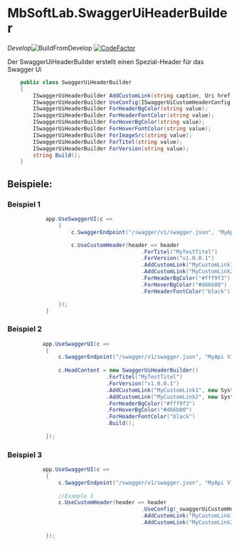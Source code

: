 ﻿# MbSoftLab.SwaggerUiHeaderBuilder

*Develop*![BuildFromDevelop](https://github.com/mbsoftlab/SwaggerUiHeaderBuilder/workflows/BuildFromDevelop/badge.svg?branch=develop) [![CodeFactor](https://www.codefactor.io/repository/github/mbsoftlab/mbsoftlab.swaggeruiheaderbuilder/badge)](https://www.codefactor.io/repository/github/mbsoftlab/mbsoftlab.swaggeruiheaderbuilder)


Der SwaggerUiHeaderBuilder erstellt einen Spezial-Header für das Swagger Ui
```cs
    public class SwaggerUiHeaderBuilder
    { 
		ISwaggerUiHeaderBuilder AddCustomLink(string caption, Uri href);
		ISwaggerUiHeaderBuilder UseConfig(ISwaggerUiCustomHeaderConfig value);
		ISwaggerUiHeaderBuilder ForHeaderBgColor(string value);
		ISwaggerUiHeaderBuilder ForHeaderFontColor(string value);
		ISwaggerUiHeaderBuilder ForHoverBgColor(string value);
		ISwaggerUiHeaderBuilder ForHoverFontColor(string value);
		ISwaggerUiHeaderBuilder ForImageSrc(string value);
		ISwaggerUiHeaderBuilder ForTitel(string value);
		ISwaggerUiHeaderBuilder ForVersion(string value);
		string Build();
    }
```

## Beispiele: 

### Beispiel 1
```csharp
            app.UseSwaggerUI(c =>
                {
                    c.SwaggerEndpoint("/swagger/v1/swagger.json", "MyApi V1");

                    c.UseCustomHeader(header => header
                                          .ForTitel("MyTestTitel")
                                          .ForVersion("v1.0.0.1")
                                          .AddCustomLink("MyCustomLink1", new Uri("https://myCutom1.url"))
                                          .AddCustomLink("MyCustomLink2", new Uri("https://myCutom2.url"))
                                          .ForHeaderBgColor("#fff9f3")
                                          .ForHoverBgColor("#d66b00")
                                          .ForHeaderFontColor("black"));

                });
            }

```

### Beispiel 2
```csharp 
           app.UseSwaggerUI(c =>
            {
                c.SwaggerEndpoint("/swagger/v1/swagger.json", "MyApi V1");
         
                c.HeadContent = new SwaggerUiHeaderBuilder()
                               .ForTitel("MyTestTitel")
                               .ForVersion("v1.0.0.1")
                               .AddCustomLink("MyCustomLink1", new System.Uri("https://myCutom1.url"))
                               .AddCustomLink("MyCustomLink2", new System.Uri("https://myCutom2.url"))
                               .ForHeaderBgColor("#fff9f3")
                               .ForHoverBgColor("#d66b00")
                               .ForHeaderFontColor("black")
                               .Build();
               
            });

```
### Beispiel 3
```csharp 
           app.UseSwaggerUI(c =>
            {
                c.SwaggerEndpoint("/swagger/v1/swagger.json", "MyApi V1");
         
                //Example 3
                c.UseCustomHeader(header => header
                                          .UseConfig(_swaggerUiCustomHeaderConfig)
                                          .AddCustomLink("MyCustomLink1", new Uri("https://myCutom1.url"))
                                          .AddCustomLink("MyCustomLink2", new Uri("https://myCutom2.url")));
               
            });

```
 

